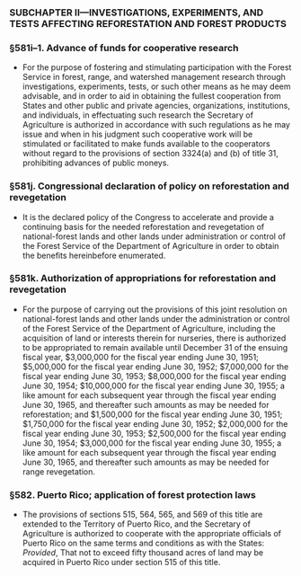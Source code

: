 ### SUBCHAPTER II—INVESTIGATIONS, EXPERIMENTS, AND TESTS AFFECTING REFORESTATION AND FOREST PRODUCTS

### §581i–1. Advance of funds for cooperative research
* For the purpose of fostering and stimulating participation with the Forest Service in forest, range, and watershed management research through investigations, experiments, tests, or such other means as he may deem advisable, and in order to aid in obtaining the fullest cooperation from States and other public and private agencies, organizations, institutions, and individuals, in effectuating such research the Secretary of Agriculture is authorized in accordance with such regulations as he may issue and when in his judgment such cooperative work will be stimulated or facilitated to make funds available to the cooperators without regard to the provisions of section 3324(a) and (b) of title 31, prohibiting advances of public moneys.

### §581j. Congressional declaration of policy on reforestation and revegetation
* It is the declared policy of the Congress to accelerate and provide a continuing basis for the needed reforestation and revegetation of national-forest lands and other lands under administration or control of the Forest Service of the Department of Agriculture in order to obtain the benefits hereinbefore enumerated.

### §581k. Authorization of appropriations for reforestation and revegetation
* For the purpose of carrying out the provisions of this joint resolution on national-forest lands and other lands under the administration or control of the Forest Service of the Department of Agriculture, including the acquisition of land or interests therein for nurseries, there is authorized to be appropriated to remain available until December 31 of the ensuing fiscal year, $3,000,000 for the fiscal year ending June 30, 1951; $5,000,000 for the fiscal year ending June 30, 1952; $7,000,000 for the fiscal year ending June 30, 1953; $8,000,000 for the fiscal year ending June 30, 1954; $10,000,000 for the fiscal year ending June 30, 1955; a like amount for each subsequent year through the fiscal year ending June 30, 1965, and thereafter such amounts as may be needed for reforestation; and $1,500,000 for the fiscal year ending June 30, 1951; $1,750,000 for the fiscal year ending June 30, 1952; $2,000,000 for the fiscal year ending June 30, 1953; $2,500,000 for the fiscal year ending June 30, 1954; $3,000,000 for the fiscal year ending June 30, 1955; a like amount for each subsequent year through the fiscal year ending June 30, 1965, and thereafter such amounts as may be needed for range revegetation.

### §582. Puerto Rico; application of forest protection laws
* The provisions of sections 515, 564, 565, and 569 of this title are extended to the Territory of Puerto Rico, and the Secretary of Agriculture is authorized to cooperate with the appropriate officials of Puerto Rico on the same terms and conditions as with the States: _Provided_, That not to exceed fifty thousand acres of land may be acquired in Puerto Rico under section 515 of this title.